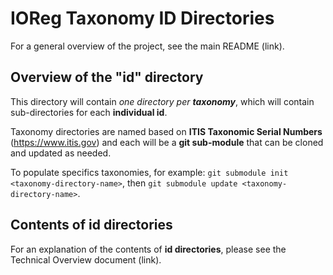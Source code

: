 # IOReg Taxonomy ID Directories

For a general overview of the project, see the main README (link).

## Overview of the "id" directory

This directory will contain *one directory per __taxonomy__*, which will contain sub-directories for each __individual id__.

Taxonomy directories are named based on
**ITIS Taxonomic Serial Numbers** (<https://www.itis.gov>) and each will be a **git sub-module** that can be cloned
and updated as needed.

To populate specifics taxonomies, for example:
`git submodule init <taxonomy-directory-name>`, then
`git submodule update <taxonomy-directory-name>`.


## Contents of id directories

For an explanation of the contents of **id directories**, please see the Technical Overview document (link).

